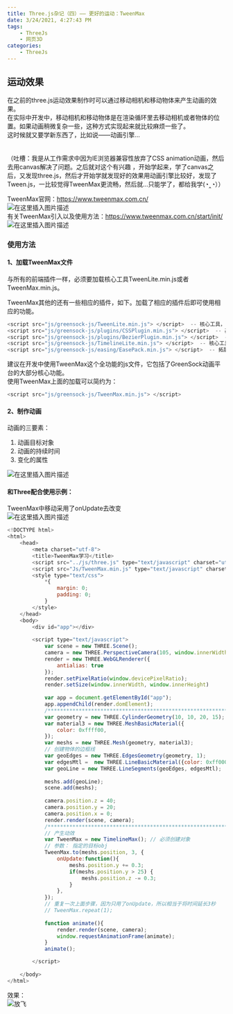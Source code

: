 ```yaml
---
title: Three.js杂记（四）—— 更好的运动：TweenMax
date: 3/24/2021, 4:27:43 PM
tags: 
    - ThreeJs 
    - 网页3D
categories: 
	- ThreeJs
---
```




## 运动效果

在之前的three.js运动效果制作时可以通过移动相机和移动物体来产生动画的效果。\
在实际中开发中，移动相机和移动物体是在渲染循环里去移动相机或者物体的位置。如果动画稍微复杂一些，这种方式实现起来就比较麻烦一些了。\
这时候就又要学新东西了，比如说——动画引擎…\
\
\
（吐槽：我是从工作需求中因为IE浏览器兼容性放弃了CSS animation动画，然后去用canvas解决了问题。之后就对这个有兴趣 ，开始学起来，学了canvas之后，又发现three.js，然后才开始学就发现好的效果用动画引擎比较好，发现了Tween.js，一比较觉得TweenMax更流畅，然后就…只能学了，都给我学(◔‸◔））

TweenMax官网：<https://www.tweenmax.com.cn/>\
![在这里插入图片描述](https://p3-juejin.byteimg.com/tos-cn-i-k3u1fbpfcp/e56d1ac52506457d97eff4c325f90ea3~tplv-k3u1fbpfcp-zoom-1.image)\
有关TweenMax引入以及使用方法：<https://www.tweenmax.com.cn/start/init/>\
![在这里插入图片描述](https://p3-juejin.byteimg.com/tos-cn-i-k3u1fbpfcp/240bc93aa3f8421da702b95a39f6a4a9~tplv-k3u1fbpfcp-zoom-1.image)

### 使用方法

#### 1、加载TweenMax文件

与所有的前端插件一样，必须要加载核心工具TweenLite.min.js或者TweenMax.min.js。

TweenMax其他的还有一些相应的插件，如下。加载了相应的插件后即可使用相应的功能。

```javascript
<script src="js/greensock-js/TweenLite.min.js"> </script>  -- 核心工具，可初始化TweenLite对象
<script src="js/greensock-js/plugins/CSSPlugin.min.js"> </script>  -- 基础插件，用于制作CSS动画2D，3D动画
<script src="js/greensock-js/plugins/BezierPlugin.min.js"> </script>  -- 基础插件，用于制作贝塞尔曲线
<script src="js/greensock-js/TimelineLite.min.js"> </script>  -- 核心工具，创建时间轴管理动画
<script src="js/greensock-js/easing/EasePack.min.js"> </script>  -- 拓展的时间曲线，例如bounce
```

建议在开发中使用TweenMax这个全功能的js文件，它包括了GreenSock动画平台的大部分核心功能。\
使用TweenMax上面的加载可以简约为：

```javascript
<script src="js/greensock-js/TweenMax.min.js"> </script>
```

#### 2、制作动画

动画的三要素：

1. 动画目标对象
2. 动画的持续时间
3. 变化的属性

![在这里插入图片描述](https://p3-juejin.byteimg.com/tos-cn-i-k3u1fbpfcp/8315ae4a971d47978e1676f3b285e48f~tplv-k3u1fbpfcp-zoom-1.image)

#### 和Three配合使用示例：

TweenMax中移动采用了onUpdate去改变\
![在这里插入图片描述](https://p3-juejin.byteimg.com/tos-cn-i-k3u1fbpfcp/01d8a90163604d19ba811c599e89d2ac~tplv-k3u1fbpfcp-zoom-1.image)

```javascript
<!DOCTYPE html>
<html>
	<head>
		<meta charset="utf-8">
		<title>TweenMax学习</title>
		<script src="../js/three.js" type="text/javascript" charset="utf-8"></script>
		<script src="Js/TweenMax.min.js" type="text/javascript" charset="utf-8"></script>
		<style type="text/css">
			*{
				margin: 0;
				padding: 0;
			}
		</style>
	</head>
	<body>
		<div id="app"></div>
		
		<script type="text/javascript">
			var scene = new THREE.Scene();
			camera = new THREE.PerspectiveCamera(105, window.innerWidth / window.innerHeight, 1, 1000);
			render = new THREE.WebGLRenderer({
				antialias: true
			});
			render.setPixelRatio(window.devicePixelRatio);
			render.setSize(window.innerWidth, window.innerHeight)
			
			var app = document.getElementById("app");
			app.appendChild(render.domElement);
			/*****************************************************************/
			var geometry = new THREE.CylinderGeometry(10, 10, 20, 15);
			var material3 = new THREE.MeshBasicMaterial({
				color: 0xffff00,
			}); 
			var meshs = new THREE.Mesh(geometry, material3);
			// 创建物体的边框线
			var geoEdges = new THREE.EdgesGeometry(geometry, 1);
			var edgesMtl =  new THREE.LineBasicMaterial({color: 0xff0000});
			var geoLine = new THREE.LineSegments(geoEdges, edgesMtl);
			
			meshs.add(geoLine);
			scene.add(meshs);
			
			camera.position.z = 40;
			camera.position.y = 20;
			camera.position.x = 0;
			render.render(scene, camera);
			/*****************************************************************/
			// 产生动效
			var TweenMax = new TimelineMax(); // 必须创建对象
			// 参数： 指定的目标obj
			TweenMax.to(meshs.position, 3, {
				onUpdate:function(){
					meshs.position.y += 0.3;
					if(meshs.position.y > 25) { 
						meshs.position.z -= 0.3;
					}
				},
			});
			// 重复一次上面步骤，因为只用了onUpdate，所以相当于将时间延长3秒
			// TweenMax.repeat(1);
			
			function animate(){
				render.render(scene, camera);
				window.requestAnimationFrame(animate);
			}
			animate();

		</script>
		
	</body>
</html>
```

效果：\
![放飞](https://p3-juejin.byteimg.com/tos-cn-i-k3u1fbpfcp/475a8a55d272430f9f22bd18033c8d94~tplv-k3u1fbpfcp-zoom-1.image)
